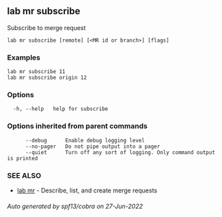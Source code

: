 ## lab mr subscribe

Subscribe to merge request

```
lab mr subscribe [remote] [<MR id or branch>] [flags]
```

### Examples

```
lab mr subscribe 11
lab mr subscribe origin 12
```

### Options

```
  -h, --help   help for subscribe
```

### Options inherited from parent commands

```
      --debug      Enable debug logging level
      --no-pager   Do not pipe output into a pager
      --quiet      Turn off any sort of logging. Only command output is printed
```

### SEE ALSO

* [lab mr](lab_mr.md)	 - Describe, list, and create merge requests

###### Auto generated by spf13/cobra on 27-Jun-2022
